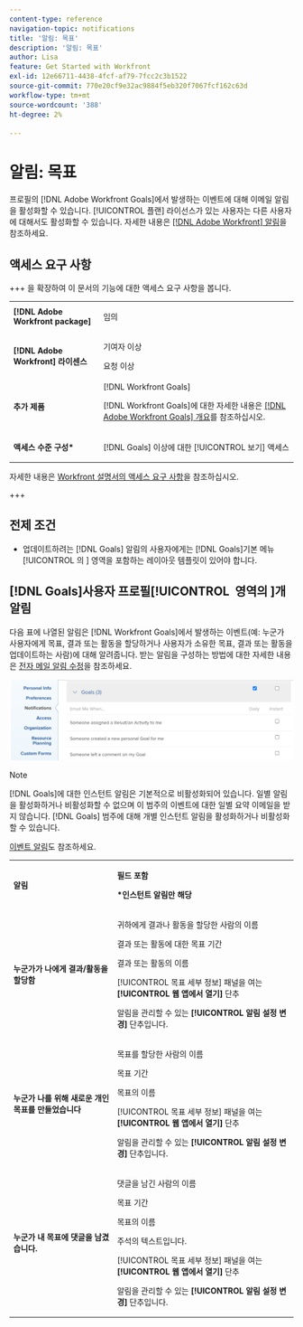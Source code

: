 ```yaml
---
content-type: reference
navigation-topic: notifications
title: '알림: 목표'
description: '알림: 목표'
author: Lisa
feature: Get Started with Workfront
exl-id: 12e66711-4438-4fcf-af79-7fcc2c3b1522
source-git-commit: 770e20cf9e32ac9884f5eb320f7067fcf162c63d
workflow-type: tm+mt
source-wordcount: '388'
ht-degree: 2%

---
```


# 알림: 목표

프로필의 [!DNL Adobe Workfront Goals]에서 발생하는 이벤트에 대해 이메일 알림을 활성화할 수 있습니다. [!UICONTROL 플랜] 라이선스가 있는 사용자는 다른 사용자에 대해서도 활성화할 수 있습니다. 자세한 내용은 [[!DNL Adobe Workfront] 알림](../../workfront-basics/using-notifications/wf-notifications.md)을 참조하세요.

## 액세스 요구 사항

<!--
<p data-mc-conditions="QuicksilverOrClassic.Draft mode">(NOTE: because there are conditions for who sees this, I added this from the How To articles/ template although this is not a How To. But I like the format, so I thought keeping it consistent might help users. We may decide to update this when we have access and prereq for overview-type articles)</p>
-->

+++ 을 확장하여 이 문서의 기능에 대한 액세스 요구 사항을 봅니다. 

<table style="table-layout:auto"> 
 <col> 
 <col> 
 <tbody> 
  <tr> 
   <td role="rowheader"><strong>[!DNL Adobe Workfront package]</strong></td> 
   <td> <p>임의</p> </td> 
  </tr> 
  <tr> 
   <td role="rowheader"><strong>[!DNL Adobe Workfront] 라이센스</strong></td> 
   <td>
   <p>기여자 이상</p>
    <p>요청 이상</p> </td> 
  </tr> 
  <tr> 
   <td role="rowheader"><strong>추가 제품</strong></td> 
   <td>[!DNL Workfront Goals] <p>[!DNL Workfront Goals]에 대한 자세한 내용은 <a href="../../workfront-goals/goal-management/wf-goals-overview.md" class="MCXref xref">[!DNL Adobe Workfront Goals] 개요</a>를 참조하십시오.</p> </td> 
  </tr> 
  <tr> 
   <td role="rowheader"><strong>액세스 수준 구성*</strong></td> 
   <td> <p>[!DNL Goals] 이상에 대한 [!UICONTROL 보기] 액세스</p></td> 
  </tr>
 </tbody> 
</table>

자세한 내용은 [Workfront 설명서의 액세스 요구 사항](/help/quicksilver/administration-and-setup/add-users/access-levels-and-object-permissions/access-level-requirements-in-documentation.md)을 참조하십시오.

+++

## 전제 조건

* 업데이트하려는 [!DNL Goals] 알림의 사용자에게는 [!DNL Goals]기본 메뉴[!UICONTROL 의 &#x200B;] 영역을 포함하는 레이아웃 템플릿이 있어야 합니다.


## [!DNL Goals]사용자 프로필[!UICONTROL &#x200B; 영역의 &#x200B;]개 알림

다음 표에 나열된 알림은 [!DNL Workfront Goals]에서 발생하는 이벤트(예: 누군가 사용자에게 목표, 결과 또는 활동을 할당하거나 사용자가 소유한 목표, 결과 또는 활동을 업데이트하는 사람)에 대해 알려줍니다. 받는 알림을 구성하는 방법에 대한 자세한 내용은 [전자 메일 알림 수정](../../workfront-basics/using-notifications/activate-or-deactivate-your-own-event-notifications.md)을 참조하세요.

![알림 환경 설정](assets/goals-notifications-preferences-350x114.png)

>[!NOTE]
>
>[!DNL Goals]에 대한 인스턴트 알림은 기본적으로 비활성화되어 있습니다. 일별 알림을 활성화하거나 비활성화할 수 없으며 이 범주의 이벤트에 대한 일별 요약 이메일을 받지 않습니다. [!DNL Goals] 범주에 대해 개별 인스턴트 알림을 활성화하거나 비활성화할 수 있습니다.

[이벤트 알림](../../workfront-basics/using-notifications/event-notifications.md)도 참조하세요.

<table style="table-layout:auto"> 
 <col> 
 <col> 
 <tbody> 
  <tr> 
   <td><strong>알림</strong></td> 
   <td> <p><strong>필드 포함</strong> </p> <p><strong>*인스턴트 알림만 해당</strong></p> </td> 
  </tr> 
  <tr> 
   <td><strong>누군가가 나에게 결과/활동을 할당함</strong></td> 
   <td> <p>귀하에게 결과나 활동을 할당한 사람의 이름</p> <p>결과 또는 활동에 대한 목표 기간</p> <p>결과 또는 활동의 이름</p> <p>[!UICONTROL 목표 세부 정보] 패널을 여는 <strong>[!UICONTROL 웹 앱에서 열기]</strong> 단추</p> <p>알림을 관리할 수 있는 <strong>[!UICONTROL 알림 설정 변경]</strong> 단추입니다.</p> </td> 
  </tr> 
  <tr> 
   <td><strong>누군가 나를 위해 새로운 개인 목표를 만들었습니다</strong> </td> 
   <td> <p>목표를 할당한 사람의 이름</p> <p>목표 기간</p> <p>목표의 이름</p> <p>[!UICONTROL 목표 세부 정보] 패널을 여는 <strong>[!UICONTROL 웹 앱에서 열기]</strong> 단추</p> <p>알림을 관리할 수 있는 <strong>[!UICONTROL 알림 설정 변경]</strong> 단추입니다.</p> </td> 
  </tr> 
  <tr> 
   <td><strong>누군가 내 목표에 댓글을 남겼습니다.</strong></td> 
   <td> <p>댓글을 남긴 사람의 이름</p> <p>목표 기간 </p> <p>목표의 이름</p> <p>주석의 텍스트입니다.</p> <p>[!UICONTROL 목표 세부 정보] 패널을 여는 <strong>[!UICONTROL 웹 앱에서 열기]</strong> 단추</p> <p>알림을 관리할 수 있는 <strong>[!UICONTROL 알림 설정 변경]</strong> 단추입니다.</p> </td> 
  </tr> 
  <tr> 
  </tbody> 
</table>

<!--these were removed at some point: 

   <td><strong>Someone liked my comment on a Goal</strong></td> 
   <td> <p>The name of the person who liked the comment</p> <p>The Period of the goal </p> <p>The name of the goal</p> <p>The text of the comment </p> <p>The <strong>[!UICONTROL Open in web app]</strong> button which opens the [!UICONTROL Goal Details] panel</p> <p>The <strong>[!UICONTROL Change Notifications Settings]</strong> button which allows you to manage your notifications.</p> </td> 
  </tr> 
  <tr> 
   <td><strong>Someone liked an update on my Goal</strong></td> 
   <td> <p>You receive an email when someone likes a comment you made on a goal or when you update the progress of your results or activities on the goal. </p> <p>The name of the person who liked the update</p> <p>The Period of the goal </p> <p>The name of the goal</p> <p>The <strong>[!UICONTROL Open in web app]</strong> button which opens the [!UICONTROL Goal Details] panel</p> <p>The <strong>[!UICONTROL Change Notifications Settings]</strong> button which allows you to manage your notifications.</p> </td> 
  </tr> 
 -->

<!--
NOTE FOR NAME OF GOAL IN LAST TABLE CELL: check this. Is this true? Didn't triggger when this was written; add anything else? Maybe the type of the update is mentioned?!
-->
